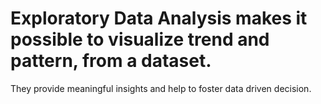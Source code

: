 # Exploratory Data Analysis makes it possible to visualize trend and pattern, from a dataset. 
They provide  meaningful insights and help to foster data driven decision.  
